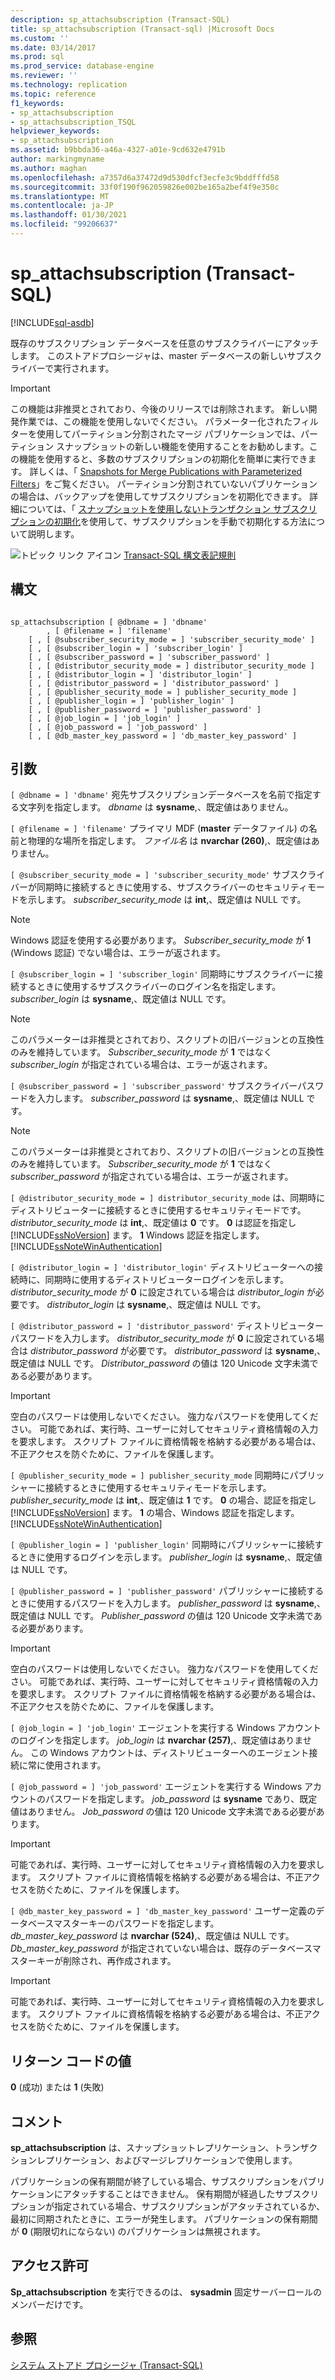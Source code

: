 ```yaml
---
description: sp_attachsubscription (Transact-SQL)
title: sp_attachsubscription (Transact-sql) |Microsoft Docs
ms.custom: ''
ms.date: 03/14/2017
ms.prod: sql
ms.prod_service: database-engine
ms.reviewer: ''
ms.technology: replication
ms.topic: reference
f1_keywords:
- sp_attachsubscription
- sp_attachsubscription_TSQL
helpviewer_keywords:
- sp_attachsubscription
ms.assetid: b9bbda36-a46a-4327-a01e-9cd632e4791b
author: markingmyname
ms.author: maghan
ms.openlocfilehash: a7357d6a37472d9d530dfcf3ecfe3c9bddfffd58
ms.sourcegitcommit: 33f0f190f962059826e002be165a2bef4f9e350c
ms.translationtype: MT
ms.contentlocale: ja-JP
ms.lasthandoff: 01/30/2021
ms.locfileid: "99206637"
---
```

# <a name="sp_attachsubscription-transact-sql"></a>sp_attachsubscription (Transact-SQL)
[!INCLUDE[sql-asdb](../../includes/applies-to-version/sql-asdb.md)]

  既存のサブスクリプション データベースを任意のサブスクライバーにアタッチします。 このストアドプロシージャは、master データベースの新しいサブスクライバーで実行されます。  
  
> [!IMPORTANT]  
>  この機能は非推奨とされており、今後のリリースでは削除されます。 新しい開発作業では、この機能を使用しないでください。 パラメーター化されたフィルターを使用してパーティション分割されたマージ パブリケーションでは、パーティション スナップショットの新しい機能を使用することをお勧めします。この機能を使用すると、多数のサブスクリプションの初期化を簡単に実行できます。 詳しくは、「 [Snapshots for Merge Publications with Parameterized Filters](../../relational-databases/replication/create-a-snapshot-for-a-merge-publication-with-parameterized-filters.md)」をご覧ください。 パーティション分割されていないパブリケーションの場合は、バックアップを使用してサブスクリプションを初期化できます。 詳細については、「 [スナップショットを使用しないトランザクション サブスクリプションの初期化](../../relational-databases/replication/initialize-a-transactional-subscription-without-a-snapshot.md)を使用して、サブスクリプションを手動で初期化する方法について説明します。  
  
 ![トピック リンク アイコン](../../database-engine/configure-windows/media/topic-link.gif "トピック リンク アイコン") [Transact-SQL 構文表記規則](../../t-sql/language-elements/transact-sql-syntax-conventions-transact-sql.md)  
  
## <a name="syntax"></a>構文  
  
```  
  
sp_attachsubscription [ @dbname = ] 'dbname'  
        , [ @filename = ] 'filename'  
    [ , [ @subscriber_security_mode = ] 'subscriber_security_mode' ]  
    [ , [ @subscriber_login = ] 'subscriber_login' ]  
    [ , [ @subscriber_password = ] 'subscriber_password' ]  
    [ , [ @distributor_security_mode = ] distributor_security_mode ]   
    [ , [ @distributor_login = ] 'distributor_login' ]   
    [ , [ @distributor_password = ] 'distributor_password' ]   
    [ , [ @publisher_security_mode = ] publisher_security_mode ]   
    [ , [ @publisher_login = ] 'publisher_login' ]   
    [ , [ @publisher_password = ] 'publisher_password' ]   
    [ , [ @job_login = ] 'job_login' ]   
    [ , [ @job_password = ] 'job_password' ]   
    [ , [ @db_master_key_password = ] 'db_master_key_password' ]  
```  
  
## <a name="arguments"></a>引数  
`[ @dbname = ] 'dbname'` 宛先サブスクリプションデータベースを名前で指定する文字列を指定します。 *dbname* は **sysname**,、既定値はありません。  
  
`[ @filename = ] 'filename'` プライマリ MDF (**master** データファイル) の名前と物理的な場所を指定します。 *ファイル名* は **nvarchar (260)**,、既定値はありません。  
  
`[ @subscriber_security_mode = ] 'subscriber_security_mode'` サブスクライバーが同期時に接続するときに使用する、サブスクライバーのセキュリティモードを示します。 *subscriber_security_mode* は **int**,、既定値は NULL です。  
  
> [!NOTE]  
>  Windows 認証を使用する必要があります。 *Subscriber_security_mode* が **1** (Windows 認証) でない場合は、エラーが返されます。  
  
`[ @subscriber_login = ] 'subscriber_login'` 同期時にサブスクライバーに接続するときに使用するサブスクライバーのログイン名を指定します。 *subscriber_login* は **sysname**,、既定値は NULL です。  
  
> [!NOTE]  
>  このパラメーターは非推奨とされており、スクリプトの旧バージョンとの互換性のみを維持しています。 *Subscriber_security_mode* が **1** ではなく *subscriber_login* が指定されている場合は、エラーが返されます。  
  
`[ @subscriber_password = ] 'subscriber_password'` サブスクライバーパスワードを入力します。 *subscriber_password* は **sysname**,、既定値は NULL です。  
  
> [!NOTE]  
>  このパラメーターは非推奨とされており、スクリプトの旧バージョンとの互換性のみを維持しています。 *Subscriber_security_mode* が **1** ではなく *subscriber_password* が指定されている場合は、エラーが返されます。  
  
`[ @distributor_security_mode = ] distributor_security_mode` は、同期時にディストリビューターに接続するときに使用するセキュリティモードです。 *distributor_security_mode* は **int**,、既定値は **0** です。 **0** は認証を指定し [!INCLUDE[ssNoVersion](../../includes/ssnoversion-md.md)] ます。 **1** Windows 認証を指定します。 [!INCLUDE[ssNoteWinAuthentication](../../includes/ssnotewinauthentication-md.md)]  
  
`[ @distributor_login = ] 'distributor_login'` ディストリビューターへの接続時に、同期時に使用するディストリビューターログインを示します。 *distributor_security_mode* が **0** に設定されている場合は *distributor_login* が必要です。 *distributor_login* は **sysname**,、既定値は NULL です。  
  
`[ @distributor_password = ] 'distributor_password'` ディストリビューターパスワードを入力します。 *distributor_security_mode* が **0** に設定されている場合は *distributor_password* が必要です。 *distributor_password* は **sysname**,、既定値は NULL です。 *Distributor_password* の値は 120 Unicode 文字未満である必要があります。  
  
> [!IMPORTANT]  
>  空白のパスワードは使用しないでください。 強力なパスワードを使用してください。 可能であれば、実行時、ユーザーに対してセキュリティ資格情報の入力を要求します。 スクリプト ファイルに資格情報を格納する必要がある場合は、不正アクセスを防ぐために、ファイルを保護します。  
  
`[ @publisher_security_mode = ] publisher_security_mode` 同期時にパブリッシャーに接続するときに使用するセキュリティモードを示します。 *publisher_security_mode* は **int**,、既定値は **1** です。 **0** の場合、認証を指定し [!INCLUDE[ssNoVersion](../../includes/ssnoversion-md.md)] ます。 **1** の場合、Windows 認証を指定します。 [!INCLUDE[ssNoteWinAuthentication](../../includes/ssnotewinauthentication-md.md)]  
  
`[ @publisher_login = ] 'publisher_login'` 同期時にパブリッシャーに接続するときに使用するログインを示します。 *publisher_login* は **sysname**,、既定値は NULL です。  
  
`[ @publisher_password = ] 'publisher_password'` パブリッシャーに接続するときに使用するパスワードを入力します。 *publisher_password* は **sysname**,、既定値は NULL です。 *Publisher_password* の値は 120 Unicode 文字未満である必要があります。  
  
> [!IMPORTANT]  
>  空白のパスワードは使用しないでください。 強力なパスワードを使用してください。 可能であれば、実行時、ユーザーに対してセキュリティ資格情報の入力を要求します。 スクリプト ファイルに資格情報を格納する必要がある場合は、不正アクセスを防ぐために、ファイルを保護します。  
  
`[ @job_login = ] 'job_login'` エージェントを実行する Windows アカウントのログインを指定します。 *job_login* は **nvarchar (257)**,、既定値はありません。 この Windows アカウントは、ディストリビューターへのエージェント接続に常に使用されます。  
  
`[ @job_password = ] 'job_password'` エージェントを実行する Windows アカウントのパスワードを指定します。 *job_password* は **sysname** であり、既定値はありません。 *Job_password* の値は 120 Unicode 文字未満である必要があります。  
  
> [!IMPORTANT]  
>  可能であれば、実行時、ユーザーに対してセキュリティ資格情報の入力を要求します。 スクリプト ファイルに資格情報を格納する必要がある場合は、不正アクセスを防ぐために、ファイルを保護します。  
  
`[ @db_master_key_password = ] 'db_master_key_password'` ユーザー定義のデータベースマスターキーのパスワードを指定します。 *db_master_key_password* は **nvarchar (524)**,、既定値は NULL です。 *Db_master_key_password* が指定されていない場合は、既存のデータベースマスターキーが削除され、再作成されます。  
  
> [!IMPORTANT]  
>  可能であれば、実行時、ユーザーに対してセキュリティ資格情報の入力を要求します。 スクリプト ファイルに資格情報を格納する必要がある場合は、不正アクセスを防ぐために、ファイルを保護します。  
  
## <a name="return-code-values"></a>リターン コードの値  
 **0** (成功) または **1** (失敗)  
  
## <a name="remarks"></a>コメント  
 **sp_attachsubscription** は、スナップショットレプリケーション、トランザクションレプリケーション、およびマージレプリケーションで使用します。  
  
 パブリケーションの保有期間が終了している場合、サブスクリプションをパブリケーションにアタッチすることはできません。 保有期間が経過したサブスクリプションが指定されている場合、サブスクリプションがアタッチされているか、最初に同期されたときに、エラーが発生します。 パブリケーションの保有期間が **0** (期限切れにならない) のパブリケーションは無視されます。  
  
## <a name="permissions"></a>アクセス許可  
 **Sp_attachsubscription** を実行できるのは、 **sysadmin** 固定サーバーロールのメンバーだけです。  
  
## <a name="see-also"></a>参照  
 [システム ストアド プロシージャ &#40;Transact-SQL&#41;](../../relational-databases/system-stored-procedures/system-stored-procedures-transact-sql.md)  
  
  
